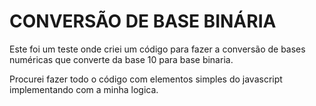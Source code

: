 # CONVERSÃO DE BASE BINÁRIA

Este foi um teste onde criei um código para fazer a conversão de bases numéricas que converte da base 10 para base binaria.

Procurei fazer todo o código com elementos simples do javascript implementando com a minha logica.